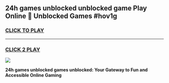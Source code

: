 
## 24h games unblocked unblocked game Play Online 👋 Unblocked Games #hov1g
<h3>
<a href="https://premium.freeplayer.one?title=24h_games_unblocked&ref=21F">CLICK TO PLAY</a></h3>
<hr>

<h3>
<a href="https://premium.freeplayer.one?title=24h_games_unblocked&ref=21F">CLICK 2 PLAY</a>
  
</h3>

<a href="https://premium.freeplayer.one?title=24h_games_unblocked&ref=21F/"><img src="https://clearcache.store/games.png"></a>


**24h games unblocked games unblocked: Your Gateway to Fun and Accessible Online Gaming**
